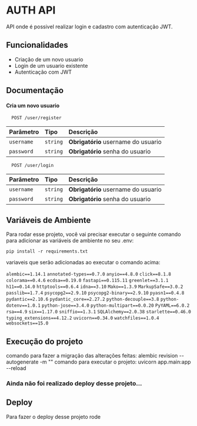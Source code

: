 
# AUTH API

API onde é possivel realizar login e cadastro com autenticação JWT.

## Funcionalidades

- Criação de um novo usuario
- Login de um usuario existente
- Autenticação com JWT


## Documentação
#### Cria um novo usuario

```http
  POST /user/register
```

| Parâmetro   | Tipo       | Descrição                           |
| :---------- | :--------- | :---------------------------------- |
| `username` | `string` | **Obrigatório** username do usuario |
| `password` | `string` | **Obrigatório** senha do usuario |

```http
  POST /user/login
```

| Parâmetro   | Tipo       | Descrição                                   |
| :---------- | :--------- | :------------------------------------------ |
| `username` | `string` | **Obrigatório** username do usuario |
| `password` | `string` | **Obrigatório** senha do usuario |


## Variáveis de Ambiente

Para rodar esse projeto, você vai precisar executar o seguinte comando para adicionar as variáveis de ambiente no seu .env:

`pip install -r requirements.txt`

variaveis que serão adicionadas ao executar o comando acima:

`alembic==1.14.1`
`annotated-types==0.7.0`
`anyio==4.8.0`
`click==8.1.8`
`colorama==0.4.6`
`ecdsa==0.19.0`
`fastapi==0.115.11`
`greenlet==3.1.1`
`h11==0.14.0`
`httptools==0.6.4`
`idna==3.10`
`Mako==1.3.9`
`MarkupSafe==3.0.2`
`passlib==1.7.4`
`psycopg2==2.9.10`
`psycopg2-binary==2.9.10`
`pyasn1==0.4.8`
`pydantic==2.10.6`
`pydantic_core==2.27.2`
`python-decouple==3.8`
`python-dotenv==1.0.1`
`python-jose==3.4.0`
`python-multipart==0.0.20`
`PyYAML==6.0.2`
`rsa==4.9`
`six==1.17.0`
`sniffio==1.3.1`
`SQLAlchemy==2.0.38`
`starlette==0.46.0`
`typing_extensions==4.12.2`
`uvicorn==0.34.0`
`watchfiles==1.0.4`
`websockets==15.0`

## Execução do projeto

comando para fazer a migração das alterações feitas: alembic revision --autogenerate -m ""
comando para executar o projeto: uvicorn app.main:app --reload


### Ainda não foi realizado deploy desse projeto...
## Deploy

Para fazer o deploy desse projeto rode

```bash
  
```

